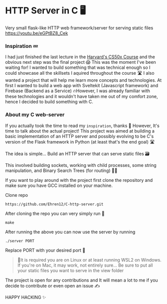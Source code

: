 # HTTP Server in C 🖥️
Very small flask-like HTTP web framework/server for serving static files
https://youtu.be/eGPtBZ8_Cek
### Inspiration 💤
I had just finished the last lecture in the [Harvard's CS50x Course](https://pll.harvard.edu/course/cs50-introduction-computer-science)
and the obvious next step was the final project 😱 This was the moment I've been waiting for! I wanted to build something that was technical enough so I could showcase all the skillsets I aquired throughout the course 🛣️ I also wanted a project that will help me learn more concepts and technologies. At first I wanted to build a web app with Sveltekit (Javascript framework) and Firebase (Backend as a Service) 🔥However, I was already familiar with these technologies and it wouldn't have taken me out of my comfort zone, hence I decided to build something with C.

### About my C web-server
If you actually took the time to read my `inspiration`, thanks 💖
However, It's time to talk about the actual project!
 This project was aimed at building a basic implementation of an HTTP server and possibly evolving to be C's version of the Flask framework in Python (at least that's the end goal) 🛣️
 
 The idea is simple...
 Build an HTTP server that can serve static files 🗃️
 
This involved building sockets, working with child processes, some string manipulation, and Binary Search Trees (for routing) 👷‍♂️
 
If you want to play around with the project first clone the repository and make sure you have GCC installed on your machine.

Clone repo

    https://github.com/Ehren12/C-http-server.git
 After cloning the repo you can very simply run 🐥
 

    make

After running the above you can now use the server by running

    ./server PORT
Replace PORT with your desired port 🔁
> 🔴It is required you are on Linux or at least running WSL2 on Windows. If you're on Mac, it may work, not entirely sure...
Be sure to put all your static files you want to serve in the view folder

The project is open for any contributions and It will mean a lot to me if you decide to contribute or even open an issue ✍️

HAPPY HACKING ✨

 

